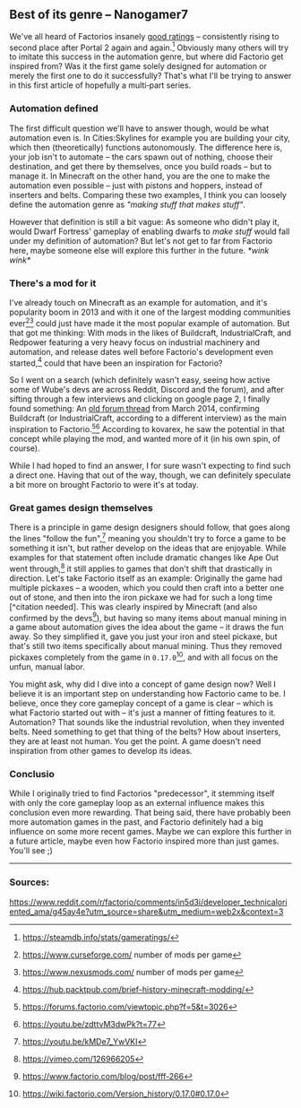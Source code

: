 ## Best of its genre – Nanogamer7

We've all heard of Factorios insanely [good ratings](https://steamdb.info/stats/gameratings/) – consistently rising to second place after Portal 2 again and again.[^1] Obviously many others will try to imitate this success in the automation genre, but where did Factorio get inspired from? Was it the first game solely designed for automation or merely the first one to do it successfully? That's what I'll be trying to answer in this first article of hopefully a multi‐part series.

### Automation defined

The first difficult question we'll have to answer though, would be what automation even is. In Cities:Skylines for example you are building your city, which then (theoretically) functions autonomously. The difference here is, your job isn't to automate – the cars spawn out of nothing, choose their destination, and get there by themselves, once you build roads – but to manage it. In Minecraft on the other hand, you are the one to make the automation even possible – just with pistons and hoppers, instead of inserters and belts. Comparing these two examples, I think you can loosely define the automation genre as *"making stuff that makes stuff"*.

However that definition is still a bit vague: As someone who didn't play it, would Dwarf Fortress' gameplay of enabling dwarfs to *make stuff* would fall under my definition of automation? But let's not get to far from Factorio here, maybe someone else will explore this further in the future. *\*wink wink\**

### There's a mod for it

I've already touch on Minecraft as an example for automation, and it's popularity boom in 2013 and with it one of the largest modding communities ever[^2][^3] could just have made it the most popular example of automation. But that got me thinking: With mods in the likes of Buildcraft, IndustrialCraft, and Redpower featuring a very heavy focus on industrial machinery and automation, and release dates well before Factorio's development even started,[^4] could that have been an inspiration for Factorio?

So I went on a search (which definitely wasn't easy, seeing how active some of Wube's devs are across Reddit, Discord and the forum), and after sifting through a few interviews and clicking on google page 2, I finally found something: An [old forum thread](https://forums.factorio.com/viewtopic.php?f=5&t=3026) from March 2014, confirming Buildcraft (or IndustrialCraft, according to a different interview) as the main inspiration to Factorio.[^5][^6] According to kovarex, he saw the potential in that concept while playing the mod, and wanted more of it (in his own spin, of course).

While I had hoped to find an answer, I for sure wasn't expecting to find such a direct one. Having that out of the way, though, we can definitely speculate a bit more on brought Factorio to were it's at today.

### Great games design themselves

There is a principle in game design designers should follow, that goes along the lines "follow the fun",[^7] meaning you shouldn't try to force a game to be something it isn't, but rather develop on the ideas that are enjoyable. While examples for that statement often include dramatic changes like Ape Out went through,[^8] it still applies to games that don't shift that drastically in direction. Let's take Factorio itself as an example:  Originally the game had multiple pickaxes – a wooden, which you could then craft into a better one out of stone, and then into the iron pickaxe we had for such a long time [^citation needed]. This was clearly inspired by Minecraft (and also confirmed by the devs[^9]), but having so many items about manual mining in a game about automation gives the idea about the game – it draws the fun away. So they simplified it, gave you just your iron and steel pickaxe, but that's still two items specifically about manual mining. Thus they removed pickaxes completely from the game in `0.17.0`[^10], and with all focus on the unfun, manual labor.

You might ask, why did I dive into a concept of game design now? Well I believe it is an important step on understanding how Factorio came to be. I believe, once they core gameplay concept of a game is clear – which is what Factorio started out with – it's just a manner of fitting features to it. Automation? That sounds like the industrial revolution, when they invented belts. Need something to get that thing of the belts? How about inserters, they are at least not human. You get the point. A game doesn't need inspiration from other games to develop its ideas.

### Conclusio

While I originally tried to find Factorios "predecessor", it stemming itself with only  the core gameplay loop as an external influence makes this conclusion even more rewarding. That being said, there have probably been more automation games in the past, and Factorio definitely had a big influence on some more recent games. Maybe we can explore this further in a future article, maybe even how Factorio inspired more than just games. You'll see ;)



---

### Sources:

[^1]: https://steamdb.info/stats/gameratings/
[^2]: https://www.curseforge.com/ number of mods per game
[^3]: https://www.nexusmods.com/ number of mods per game
[^4]: https://hub.packtpub.com/brief-history-minecraft-modding/
[^5]: https://forums.factorio.com/viewtopic.php?f=5&t=3026
[^6]: https://youtu.be/zdttvM3dwPk?t=77
[^7]: https://youtu.be/kMDe7_YwVKI
[^8]: https://vimeo.com/126966205
[^9]: https://www.factorio.com/blog/post/fff-266
[^10]: https://wiki.factorio.com/Version_history/0.17.0#0.17.0

https://www.reddit.com/r/factorio/comments/in5d3i/developer_technicaloriented_ama/g45ay4e?utm_source=share&utm_medium=web2x&context=3